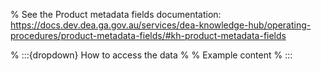 % See the Product metadata fields documentation: https://docs.dev.dea.ga.gov.au/services/dea-knowledge-hub/operating-procedures/product-metadata-fields/#kh-product-metadata-fields

% :::{dropdown} How to access the data
%
% Example content
% :::
